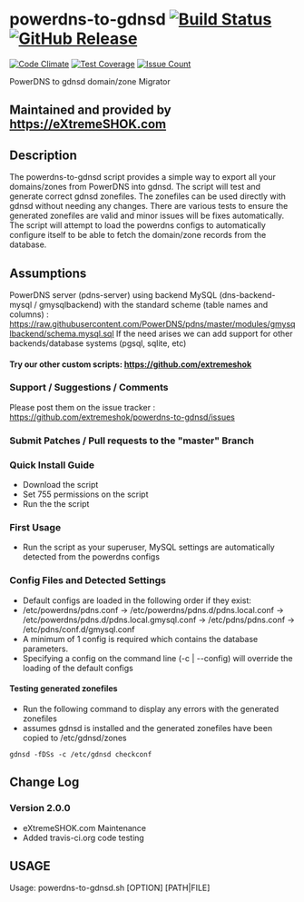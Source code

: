# powerdns-to-gdnsd [![Build Status](https://travis-ci.org/extremeshok/powerdns-to-gdnsd.svg?branch=master)](https://travis-ci.org/extremeshok/powerdns-to-gdnsd) [![GitHub Release](https://img.shields.io/github/release/extremeshok/powerdns-to-gdnsd.svg?label=Latest)](https://github.com/extremeshok/powerdns-to-gdnsd/releases/latest)

[![Code Climate](https://codeclimate.com/github/extremeshok/powerdns-to-gdnsd/badges/gpa.svg)](https://codeclimate.com/github/extremeshok/powerdns-to-gdnsd)
[![Test Coverage](https://codeclimate.com/github/extremeshok/powerdns-to-gdnsd/badges/coverage.svg)](https://codeclimate.com/github/extremeshok/powerdns-to-gdnsd/coverage)
[![Issue Count](https://codeclimate.com/github/extremeshok/powerdns-to-gdnsd/badges/issue_count.svg)](https://codeclimate.com/github/extremeshok/powerdns-to-gdnsd)

PowerDNS to gdnsd domain/zone Migrator

## Maintained and provided by https://eXtremeSHOK.com

## Description
The powerdns-to-gdnsd script provides a simple way to export all your domains/zones from PowerDNS into gdnsd. The script will test and generate correct gdnsd zonefiles. The zonefiles can be used directly with gdnsd without needing any changes. There are various tests to ensure the generated zonefiles are valid and minor issues will be fixes automatically. The script will attempt to load the powerdns configs to automatically configure itself to be able to fetch the domain/zone records from the database.

## Assumptions
PowerDNS server (pdns-server) using backend MySQL (dns-backend-mysql / gmysqlbackend) with the standard scheme (table names and columns) : https://raw.githubusercontent.com/PowerDNS/pdns/master/modules/gmysqlbackend/schema.mysql.sql
If the need arises we can add support for other backends/database systems (pgsql, sqlite, etc)

#### Try our other custom scripts: https://github.com/extremeshok

### Support / Suggestions / Comments
Please post them on the issue tracker : https://github.com/extremeshok/powerdns-to-gdnsd/issues

### Submit Patches / Pull requests to the "master" Branch

### Quick Install Guide
* Download the script
* Set 755 permissions on the script
* Run the the script

### First Usage
* Run the script as your superuser, MySQL settings are automatically detected from the powerdns configs

### Config Files and Detected Settings
* Default configs are loaded in the following order if they exist:
* /etc/powerdns/pdns.conf -> /etc/powerdns/pdns.d/pdns.local.conf -> /etc/powerdns/pdns.d/pdns.local.gmysql.conf ->  /etc/pdns/pdns.conf -> /etc/pdns/conf.d/gmysql.conf
* A minimum of 1 config is required which contains the database parameters.
* Specifying a config on the command line (-c | --config) will override the loading of the default configs

#### Testing generated zonefiles
* Run the following command to display any errors with the generated zonefiles 
* assumes gdnsd is installed and the generated zonefiles have been copied to /etc/gdnsd/zones

```gdnsd -fDSs -c /etc/gdnsd checkconf```

## Change Log

### Version 2.0.0
 - eXtremeSHOK.com Maintenance
 - Added travis-ci.org code testing

## USAGE

Usage: powerdns-to-gdnsd.sh [OPTION] [PATH|FILE]

